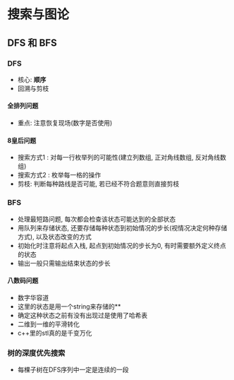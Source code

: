 # 搜索与图论

## DFS 和 BFS

### DFS
- 核心: **顺序**
- 回溯与剪枝

#### 全排列问题
- 重点: 注意恢复现场(数字是否使用)

#### 8皇后问题
- 搜索方式1 : 对每一行枚举列的可能性(建立列数组, 正对角线数组, 反对角线数组)
- 搜索方式2 : 枚举每一格的操作
- 剪枝: 判断每种路线是否可能, 若已经不符合题意则直接剪枝

### BFS
- 处理最短路问题, 每次都会检查该状态可能达到的全部状态
- 用队列来存储状态, 还要存储每种状态到初始情况的步长(视情况决定何种存储方式), 以及状态改变的方式
- 初始化时注意将起点入栈, 起点到初始情况的步长为0, 有时需要额外定义终点的状态
- 输出一般只需输出结束状态的步长

#### 八数码问题
- 数字华容道
- 这里的状态是用一个string来存储的**
- 确定这种状态之前有没有出现过是使用了哈希表
- 二维到一维的平滑转化
- c++里的stl真的是千变万化

### 树的深度优先搜索
- 每棵子树在DFS序列中一定是连续的一段